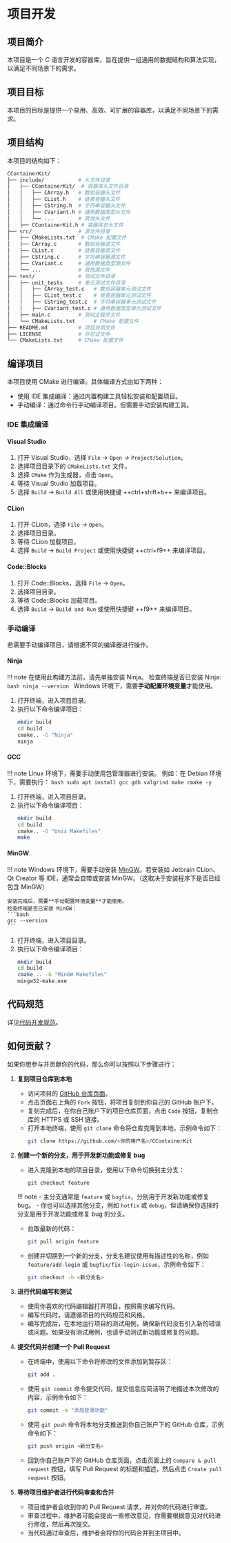 # 项目开发

## 项目简介

本项目是一个 C 语言开发的容器库，旨在提供一组通用的数据结构和算法实现，以满足不同场景下的需求。

## 项目目标

本项目的目标是提供一个易用、高效、可扩展的容器库，以满足不同场景下的需求。

## 项目结构

本项目的结构如下：

```bash
CContainerKit/
├── include/           # 头文件目录
│   ├── CContainerKit/  # 容器库头文件目录
│   │   ├── CArray.h   # 数组容器头文件
│   │   ├── CList.h    # 链表容器头文件
│   │   ├── CString.h  # 字符串容器头文件
│   │   ├── CVariant.h # 通用数据类型头文件
│   │   └── ...        # 其他头文件
│   ├── CContainerKit.h # 容器库总头文件
├── src/               # 源文件目录
│   ├── CMakeLists.txt  # CMake 配置文件
│   ├── CArray.c       # 数组容器源文件
│   ├── CList.c        # 链表容器源文件
│   ├── CString.c      # 字符串容器源文件
│   ├── CVariant.c     # 通用数据类型源文件
│   └── ...            # 其他源文件
├── test/              # 测试文件目录
│   ├── unit_tests     # 单元测试文件目录
│   │   ├── CArray_test.c   # 数组容器单元测试文件
│   │   ├── CList_test.c    # 链表容器单元测试文件
│   │   ├── CString_test.c  # 字符串容器单元测试文件
│   │   ├── CVariant_test.c # 通用数据类型单元测试文件
│   ├── main.c         # 测试主程序文件
│   └── CMakeLists.txt      # CMake 配置文件
├── README.md          # 项目说明文件
├── LICENSE            # 许可证文件
└── CMakeLists.txt     # CMake 配置文件
```

## 编译项目

本项目使用 CMake 进行编译。具体编译方式由如下两种：

- 使用 IDE 集成编译：通过内置构建工具轻松安装和配置项目。
- 手动编译：通过命令行手动编译项目。但需要手动安装构建工具。

### IDE 集成编译

#### Visual Studio

1. 打开 Visual Studio，选择 `File` → `Open` → `Project/Solution`。
2. 选择项目目录下的 `CMakeLists.txt` 文件。
3. 选择 `CMake` 作为生成器，点击 `Open`。
4. 等待 Visual Studio 加载项目。
5. 选择 `Build` → `Build All` 或使用快捷键 ++ctrl+shift+b++ 来编译项目。


#### CLion

1. 打开 CLion，选择 `File` → `Open`。
2. 选择项目目录。
3. 等待 CLion 加载项目。
4. 选择 `Build` → `Build Project` 或使用快捷键 ++ctrl+f9++ 来编译项目。

#### Code::Blocks

1. 打开 Code::Blocks，选择 `File` → `Open`。
2. 选择项目目录。
3. 等待 Code::Blocks 加载项目。
4. 选择 `Build` → `Build and Run` 或使用快捷键 ++f9++ 来编译项目。

### 手动编译

若需要手动编译项目，请根据不同的编译器进行操作。

#### Ninja

!!! note
    在使用此构建方法前，请先单独安装 Ninja。
    检查终端是否已安装 Ninja:
    ```bash
    ninja --version
    ```
    Windows 环境下，需要**手动配置环境变量**才能使用。

1. 打开终端，进入项目目录。
2. 执行以下命令编译项目：
   ```bash
   mkdir build
   cd build
   cmake.. -G "Ninja"
   ninja
   ```

#### GCC

!!! note
    Linux 环境下，需要手动使用包管理器进行安装。
    例如：在 Debian 环境下，需要执行：
    ```bash
    sudo apt install gcc gdb valgrind make cmake -y
    ```

1. 打开终端，进入项目目录。
2. 执行以下命令编译项目：
   ```bash
   mkdir build
   cd build
   cmake.. -G "Unix Makefiles"
   make
   ```

#### MinGW

!!! note
    Windows 环境下，需要手动安装 [MinGW](https://www.mingw-w64.org/downloads/)。若安装如 Jetbrain CLion、Qt Creator 等 IDE，通常会自带或安装 MinGW。（这取决于安装程序下是否已经包含 MinGW）
    
    安装完成后，需要**手动配置环境变量**才能使用。
    检查终端是否已安装 MinGW：
    ```bash
    gcc --version
    ```

1. 打开终端，进入项目目录。
2. 执行以下命令编译项目：
   ```bash
   mkdir build
   cd build
   cmake .. -G "MinGW Makefiles"
   mingw32-make.exe
   ```


## 代码规范

详见[代码开发规范](./codes.md)。

## 如何贡献？

如果你想参与并贡献你的代码，那么你可以按照以下步骤进行：

1. **复刻项目仓库到本地**
    - 访问项目的 [GitHub 仓库页面](https://github.com/CatIsNotFound/CContainerKit)。
    - 点击页面右上角的 `Fork` 按钮，将项目复刻到你自己的 GitHub 账户下。
    - 复刻完成后，在你自己账户下的项目仓库页面，点击 `Code` 按钮，复制仓库的 HTTPS 或 SSH 链接。
    - 打开本地终端，使用 `git clone` 命令将仓库克隆到本地，示例命令如下：
        ```bash
        git clone https://github.com/<你的用户名>/CContainerKit
        ```

2. **创建一个新的分支，用于开发新功能或修复 bug**
    - 进入克隆到本地的项目目录，使用以下命令切换到主分支：
      ```bash
      git checkout feature
      ```
    !!! note
        - 主分支通常是 `feature` 或 `bugfix`，分别用于开发新功能或修复 bug。
        - 你也可以选择其他分支，例如 `hotfix` 或 `debug`，但请确保你选择的分支是用于开发功能或修复 bug 的分支。

    - 拉取最新的代码：
      ```bash
      git pull origin feature
      ```
    - 创建并切换到一个新的分支，分支名建议使用有描述性的名称，例如 `feature/add-login` 或 `bugfix/fix-login-issue`，示例命令如下：
      ```bash
      git checkout -b <新分支名>
      ```

3. **进行代码编写和测试**
    - 使用你喜欢的代码编辑器打开项目，按照需求编写代码。
    - 编写代码时，请遵循项目的代码规范和风格。
    - 编写完成后，在本地运行项目的测试用例，确保新代码没有引入新的错误或问题。如果没有测试用例，也请手动测试新功能或修复的问题。

4. **提交代码并创建一个 Pull Request**
    - 在终端中，使用以下命令将修改的文件添加到暂存区：
      ```bash
      git add .
      ```
    - 使用 `git commit` 命令提交代码，提交信息应简洁明了地描述本次修改的内容，示例命令如下：
      ```bash
      git commit -m "添加登录功能"
      ```
    - 使用 `git push` 命令将本地分支推送到你自己账户下的 GitHub 仓库，示例命令如下：
      ```bash
      git push origin <新分支名>
      ```
    - 回到你自己账户下的 GitHub 仓库页面，点击页面上的 `Compare & pull request` 按钮，填写 Pull Request 的标题和描述，然后点击 `Create pull request` 按钮。

5. **等待项目维护者进行代码审查和合并**
    - 项目维护者会收到你的 Pull Request 请求，并对你的代码进行审查。
    - 审查过程中，维护者可能会提出一些修改意见，你需要根据意见对代码进行修改，然后再次提交。
    - 当代码通过审查后，维护者会将你的代码合并到主项目中。